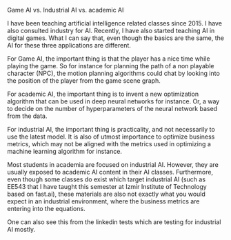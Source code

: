 Game AI vs. Industrial AI vs. academic AI

I have been teaching artificial intelligence related classes since 2015. I have also consulted industry for AI. Recently, I have also started teaching AI in digital games.
What I can say that, even though the basics are the same, the AI for these three applications are different.

For Game AI, the important thing is that the player has a nice time while playing the game. So for instance for planning the path of a non playable character (NPC), the motion planning algorithms could chat by looking into the position of the player from the game scene graph.

For academic AI, the important thing is to invent a new optimization algorithm that can be used in deep neural networks for instance. Or, a way to decide on the number of hyperparameters of the neural network based from the data.

For industrial AI, the important thing is practicality, and not necessarily to use the latest model. It is also of utmost importance to optimize business metrics, which may not be aligned with the metrics used in optimizing a machine learning algorithm for instance.

Most students in academia are focused on industrial AI. However, they are usually exposed to academic AI content in their AI classes.
Furthermore, even though some classes do exist which target industrial AI (such as EE543 that I have taught this semester at Izmir Institute of Technology based on fast.ai), these materials are also not exactly what you would expect in an industrial environment, where the business metrics are entering into the equations.

One can also see this from the linkedin tests which are testing for industrial AI mostly.
